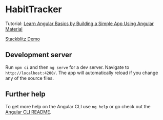 # HabitTracker

Tutorial: [Learn Angular Basics by Building a Simple App Using Angular Material](https://medium.com/better-programming/learn-angular-basics-by-building-a-simple-app-using-angular-material-9bbc19aa33cf)

[Stackblitz Demo](https://stackblitz.com/edit/habit-tracker-basic?file=src/app/app.component.html)

## Development server

Run `npm ci` and then `ng serve` for a dev server. Navigate to `http://localhost:4200/`. The app will automatically reload if you change any of the source files.

## Further help

To get more help on the Angular CLI use `ng help` or go check out the [Angular CLI README](https://github.com/angular/angular-cli/blob/master/README.md).
